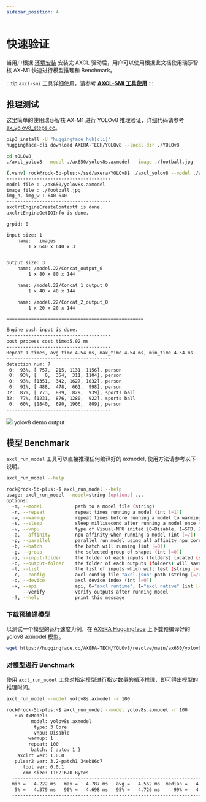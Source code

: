 ```yaml
---
sidebar_position: 4
---
```


# 快速验证

当用户根据 [环境安装](./env_install) 安装完 AXCL 驱动后，用户可以使用根据此文档使用瑞莎智核 AX-M1 快速进行模型推理和 Benchmark。

:::tip
`axcl-smi` 工具详细使用，请参考 [**AXCL-SMI 工具使用**](./axcl-smi)
:::

## 推理测试

这里简单的使用瑞莎智核 AX-M1 进行 YOLOv8 推理验证，详细代码请参考 [ax_yolov8_steps.cc](https://github.com/AXERA-TECH/axcl-samples/blob/main/examples/axcl/ax_yolov8_steps.cc)。

<NewCodeBlock tip="Host" type="Device">

```bash
pip3 install -U "huggingface_hub[cli]"
huggingface-cli download AXERA-TECH/YOLOv8 --local-dir ./YOLOv8
```

</NewCodeBlock>

<NewCodeBlock tip="Host" type="Device">

```bash
cd YOLOv8
./axcl_yolov8 --model ./ax650/yolov8s.axmodel --image ./football.jpg
```

</NewCodeBlock>

```bash
(.venv) rock@rock-5b-plus:~/ssd/axera/YOLOv8$ ./axcl_yolov8 --model ./ax650/yolov8s.axmodel --image ./football.jpg
--------------------------------------
model file : ./ax650/yolov8s.axmodel
image file : ./football.jpg
img_h, img_w : 640 640
--------------------------------------
axclrtEngineCreateContextt is done.
axclrtEngineGetIOInfo is done.

grpid: 0

input size: 1
    name:   images
        1 x 640 x 640 x 3


output size: 3
    name: /model.22/Concat_output_0
        1 x 80 x 80 x 144

    name: /model.22/Concat_1_output_0
        1 x 40 x 40 x 144

    name: /model.22/Concat_2_output_0
        1 x 20 x 20 x 144

==================================================

Engine push input is done.
--------------------------------------
post process cost time:5.02 ms
--------------------------------------
Repeat 1 times, avg time 4.54 ms, max_time 4.54 ms, min_time 4.54 ms
--------------------------------------
detection num: 7
 0:  93%, [ 757,  215, 1131, 1156], person
 0:  93%, [   0,  354,  311, 1104], person
 0:  93%, [1351,  342, 1627, 1032], person
 0:  91%, [ 488,  478,  661,  998], person
32:  87%, [ 773,  889,  829,  939], sports ball
32:  77%, [1231,  876, 1280,  922], sports ball
 0:  60%, [1840,  690, 1906,  809], person
--------------------------------------

```

<div style={{textAlign: 'center'}}>
   <img src="/img/aicore-ax-m1/yolov8_out.webp"/>
   yolov8 demo output
</div>

## 模型 Benchmark

`axcl_run_model` 工具可以直接推理任何编译好的 axmodel, 使用方法请参考以下说明。

<NewCodeBlock tip="Host" type="Device">

```bash
axcl_run_model --help
```

</NewCodeBlock>

```bash
rock@rock-5b-plus:~$ axcl_run_model --help
usage: axcl_run_model --model=string [options] ...
options:
  -m, --model            path to a model file (string)
  -r, --repeat           repeat times running a model (int [=1])
  -w, --warmup           repeat times before running a model to warming up (int [=1])
  -s, --sleep            sleep millisecond after running a model once (int [=0])
  -v, --vnpu             type of Visual-NPU inited {0=Disable, 1=STD, 2=BigLittle, 3=LittleBig} (int [=0])
  -a, --affinity         npu affinity when running a model (int [=7])
  -p, --parallel         parallel run model using all affinity npu cores (int [=0])
  -b, --batch            the batch will running (int [=0])
  -g, --group            the selected group of shapes (int [=0])
  -i, --input-folder     the folder of each inputs (folders) located (string [=])
  -o, --output-folder    the folder of each outputs (folders) will saved in (string [=])
  -l, --list             the list of inputs which will test (string [=])
  -c, --config           axcl config file "axcl.json" path (string [=/usr/local/axcl/axcl.json])
  -d, --device           axcl device index (int [=0])
  -x, --api              api, 0="axcl runtime", 1="axcl native" (int [=0])
      --verify           verify outputs after running model
  -?, --help             print this message
```

### 下载预编译模型

以测试一个模型的运行速度为例，在 [AXERA Huggingface](https://huggingface.co/AXERA-TECH) 上下载预编译好的 yolov8 axmodel 模型。

<NewCodeBlock tip="Host" type="Device">

```bash
wget https://huggingface.co/AXERA-TECH/YOLOv8/resolve/main/ax650/yolov8s.axmodel
```

</NewCodeBlock>

### 对模型进行 Benchmark

使用 `axcl_run_model` 工具对指定模型进行指定数量的循环推理，即可得出模型的推理时间。

<NewCodeBlock tip="Host" type="Device">

```bash
axcl_run_model --model yolov8s.axmodel -r 100
```

</NewCodeBlock>

```bash
rock@rock-5b-plus:~$ axcl_run_model --model yolov8s.axmodel -r 100
   Run AxModel:
         model: yolov8s.axmodel
          type: 3 Core
          vnpu: Disable
        warmup: 1
        repeat: 100
         batch: { auto: 1 }
    axclrt ver: 1.0.0
   pulsar2 ver: 3.2-patch1 34eb86c7
      tool ver: 0.0.1
      cmm size: 11821670 Bytes
  ---------------------------------------------------------------------------
  min =   4.222 ms   max =   4.787 ms   avg =   4.562 ms  median =   4.547 ms
   5% =   4.379 ms   90% =   4.698 ms   95% =   4.726 ms     99% =   4.787 ms
  ---------------------------------------------------------------------------
```
